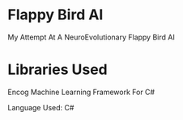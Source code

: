# Flappy Bird AI
My Attempt At A NeuroEvolutionary Flappy Bird AI

# Libraries Used
Encog Machine Learning Framework For C#

Language Used: C#
